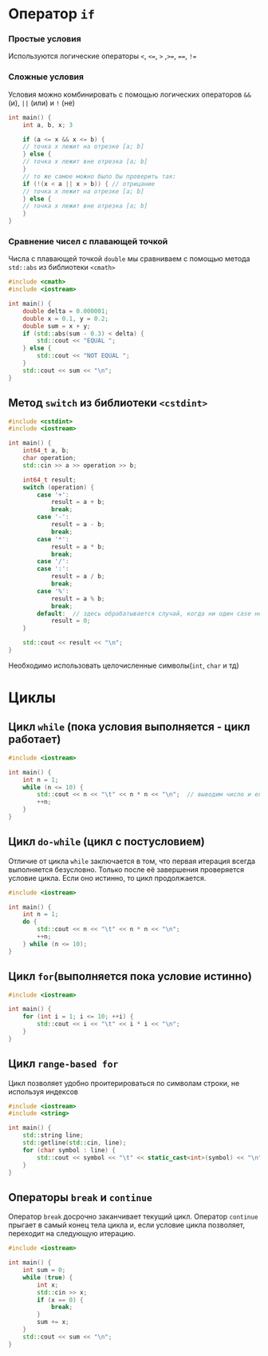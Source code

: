 # Оператор `if`
### Простые условия
Используются логические операторы `<`, `<=`, `>` ,`>=`, `==`, `!=`
### Сложные условия
Условия можно комбинировать с помощью логических операторов `&&` (и), `||` (или) и `!` (не)
```cpp
int main() { 
	int a, b, x; 3  

	if (a <= x && x <= b) { 
	// точка x лежит на отрезке [a; b]  
	} else { 
	// точка x лежит вне отрезка [a; b]  
	} 
	// то же самое можно было бы проверить так:
	if (!(x < a || x > b)) { // отрицание  
	// точка x лежит на отрезке [a; b]  
	} else { 
	// точка x лежит вне отрезка [a; b]  
	} 
}
```
### Сравнение чисел с плавающей точкой
Числа с плавающей точкой `double` мы сравниваем с помощью метода `std::abs` из библиотеки `<cmath>`
```cpp
#include <cmath>  
#include <iostream>  

int main() { 
	double delta = 0.000001; 
	double x = 0.1, y = 0.2; 
	double sum = x + y; 
	if (std::abs(sum - 0.3) < delta) { 
		std::cout << "EQUAL "; 
	} else { 
		std::cout << "NOT EQUAL "; 
	} 
	std::cout << sum << "\n"; 
}
```
## Метод `switch` из библиотеки `<cstdint>`
```cpp
#include <cstdint>
#include <iostream>

int main() {
    int64_t a, b;
    char operation;
    std::cin >> a >> operation >> b;

    int64_t result;
    switch (operation) {
        case '+':
            result = a + b;
            break; 
        case '-':
            result = a - b;
            break;
        case '*':
            result = a * b;
            break;
        case '/':
        case ':':
            result = a / b;
            break;
        case '%':
            result = a % b;
            break;
        default:  // здесь обрабатывается случай, когда ни один case не сработал.
            result = 0;
    }

    std::cout << result << "\n";
}
```
Необходимо использовать целочисленные символы(`int`, `char` и тд)

# Циклы
## Цикл `while` (пока условия выполняется - цикл работает)
```cpp
#include <iostream>

int main() {
    int n = 1;
    while (n <= 10) {
        std::cout << n << "\t" << n * n << "\n";  // выводим число и его квадрат через табуляцию
        ++n;
    }
}
```
## Цикл `do-while` (цикл с постусловием)
Отличие от цикла  `while`  заключается в том, что первая итерация всегда выполняется безусловно. Только после её завершения проверяется условие цикла. Если оно истинно, то цикл продолжается.

```cpp
#include <iostream>

int main() {
    int n = 1;
    do {
        std::cout << n << "\t" << n * n << "\n";
        ++n;
    } while (n <= 10);
}
```
## Цикл `for`(выполняется пока условие истинно)
```cpp
#include <iostream>

int main() {
    for (int i = 1; i <= 10; ++i) {
        std::cout << i << "\t" << i * i << "\n";
    }
}
```
## Цикл `range-based for`
Цикл позволяет удобно проитерироваться по символам строки, не используя индексов
```cpp
#include <iostream>
#include <string>

int main() {
    std::string line;
    std::getline(std::cin, line);
    for (char symbol : line) {
        std::cout << symbol << "\t" << static_cast<int>(symbol) << "\n";
    }
}
```
## Операторы  `break`  и  `continue`
Оператор `break` досрочно заканчивает текущий цикл. Оператор `continue` прыгает в самый конец тела цикла и, если условие цикла позволяет, переходит на следующую итерацию.
```cpp
#include <iostream>

int main() {
    int sum = 0;
    while (true) {
        int x;
        std::cin >> x;
        if (x == 0) {
            break;
        }
        sum += x;
    }
    std::cout << sum << "\n";
}
```

